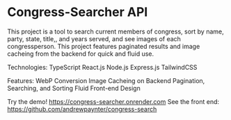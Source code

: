 # Congress-Searcher API

This project is a tool to search current members of congress, sort by name, party, state, title,, and years served, and see images of each congressperson. This project features paginated results and image cacheing from the backend for quick and fluid use.

Technologies:
TypeScript
React.js
Node.js
Express.js
TailwindCSS

Features: 
WebP Conversion
Image Cacheing on Backend
Pagination, Searching, and Sorting
Fluid Front-end Design

Try the demo! https://congress-searcher.onrender.com
See the front end: https://github.com/andrewpaynter/congress-search
